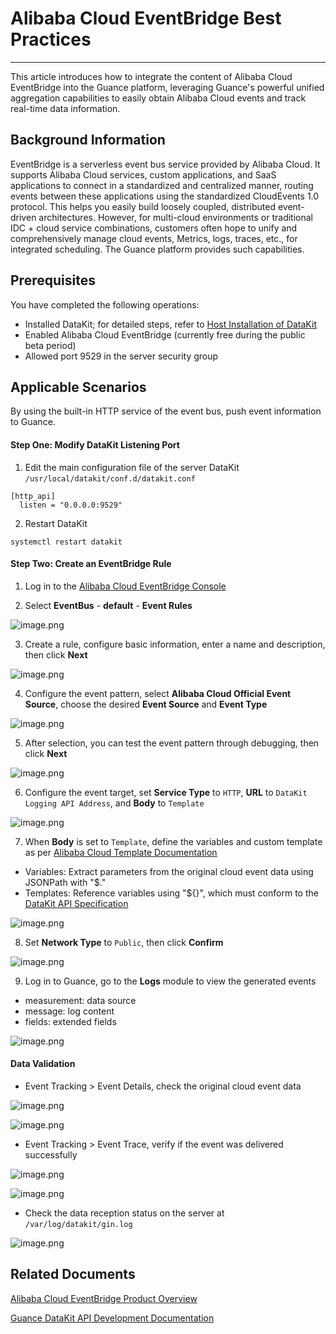 # Alibaba Cloud EventBridge Best Practices

---

This article introduces how to integrate the content of Alibaba Cloud EventBridge into the Guance platform, leveraging Guance's powerful unified aggregation capabilities to easily obtain Alibaba Cloud events and track real-time data information.

## Background Information 

EventBridge is a serverless event bus service provided by Alibaba Cloud. It supports Alibaba Cloud services, custom applications, and SaaS applications to connect in a standardized and centralized manner, routing events between these applications using the standardized CloudEvents 1.0 protocol. This helps you easily build loosely coupled, distributed event-driven architectures. However, for multi-cloud environments or traditional IDC + cloud service combinations, customers often hope to unify and comprehensively manage cloud events, Metrics, logs, traces, etc., for integrated scheduling. The Guance platform provides such capabilities.

## Prerequisites

You have completed the following operations:

- Installed DataKit; for detailed steps, refer to [Host Installation of DataKit](../../datakit/datakit-install.md)
- Enabled Alibaba Cloud EventBridge (currently free during the public beta period)
- Allowed port 9529 in the server security group

## Applicable Scenarios

By using the built-in HTTP service of the event bus, push event information to Guance.

#### Step One: Modify DataKit Listening Port

1. Edit the main configuration file of the server DataKit `/usr/local/datakit/conf.d/datakit.conf`

```shell
[http_api]
  listen = "0.0.0.0:9529"
```

2. Restart DataKit
```shell
systemctl restart datakit
```

#### Step Two: Create an EventBridge Rule

1. Log in to the [Alibaba Cloud EventBridge Console](https://eventbridge.console.aliyun.com/overview)

2. Select **EventBus** - **default** - **Event Rules**

![image.png](../images/aliyun-eventbridge-1.png)

3. Create a rule, configure basic information, enter a name and description, then click **Next**

![image.png](../images/aliyun-eventbridge-2.png)

4. Configure the event pattern, select **Alibaba Cloud Official Event Source**, choose the desired **Event Source** and **Event Type**

![image.png](../images/aliyun-eventbridge-3.png)

5. After selection, you can test the event pattern through debugging, then click **Next**

![image.png](../images/aliyun-eventbridge-4.png)

6. Configure the event target, set **Service Type** to `HTTP`, **URL** to `DataKit Logging API Address`, and **Body** to `Template`

![image.png](../images/aliyun-eventbridge-5.png)

7. When **Body** is set to `Template`, define the variables and custom template as per [Alibaba Cloud Template Documentation](https://help.aliyun.com/document_detail/181429.html#section-tdd-mia-lol)

- Variables: Extract parameters from the original cloud event data using JSONPath with "$."
- Templates: Reference variables using "${}", which must conform to the [DataKit API Specification](../../datakit/apis.md#api-logging-example)

![image.png](../images/aliyun-eventbridge-6.png)

8. Set **Network Type** to `Public`, then click **Confirm**

![image.png](../images/aliyun-eventbridge-7.png)

9. Log in to Guance, go to the **Logs** module to view the generated events

- measurement: data source
- message: log content
- fields: extended fields

![image.png](../images/aliyun-eventbridge-8.png)

#### Data Validation

- Event Tracking > Event Details, check the original cloud event data

![image.png](../images/aliyun-eventbridge-9.png)

![image.png](../images/aliyun-eventbridge-10.png)

- Event Tracking > Event Trace, verify if the event was delivered successfully

![image.png](../images/aliyun-eventbridge-11.png)

![image.png](../images/aliyun-eventbridge-12.png)

- Check the data reception status on the server at `/var/log/datakit/gin.log`

![image.png](../images/aliyun-eventbridge-13.png)

## Related Documents

[Alibaba Cloud EventBridge Product Overview](https://help.aliyun.com/document_detail/163239.html)

[Guance DataKit API Development Documentation](../../datakit/apis.md)